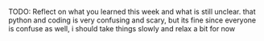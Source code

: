 TODO: Reflect on what you learned this week and what is still unclear.
that python and coding is very confusing and scary, but its fine since everyone is confuse as well, i should take things slowly and relax a bit for now